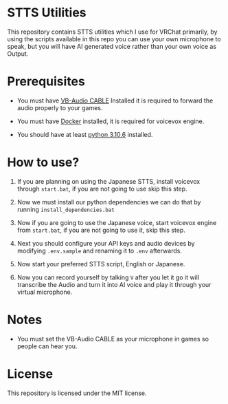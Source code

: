 # STTS Utilities

This repository contains STTS utilities which I use for VRChat primarily,
by using the scripts available in this repo you can use your own microphone to speak,
but you will have AI generated voice rather than your own voice as Output.

# Prerequisites

- You must have [VB-Audio CABLE](https://vb-audio.com/Cable/) Installed it is required to forward the audio properly to your games.

- You must have [Docker](https://www.docker.com/products/docker-desktop/) installed, it is required for voicevox engine.

- You should have at least [python 3.10.6](https://www.python.org/downloads/release/python-3106/) installed.

# How to use?


1. If you are planning on using the Japanese STTS, install voicevox through `start.bat`, if you are not going to use skip this step.

2. Now we must install our python dependencies we can do that by running `install_dependencies.bat`

3. Now if you are going to use the Japanese voice, start voicevox engine from `start.bat`, if you are not going to use it, skip this step.

5. Next you should configure your API keys and audio devices by modifying `.env.sample` and renaming it to `.env` afterwards.

4. Now start your preferred STTS script, English or Japanese.

5. Now you can record yourself by talking `V` after you let it go it will transcribe the Audio and turn it into AI voice and play it through your virtual microphone.

# Notes

- You must set the VB-Audio CABLE as your microphone in games so people can hear you.

# License

This repository is licensed under the MIT license.